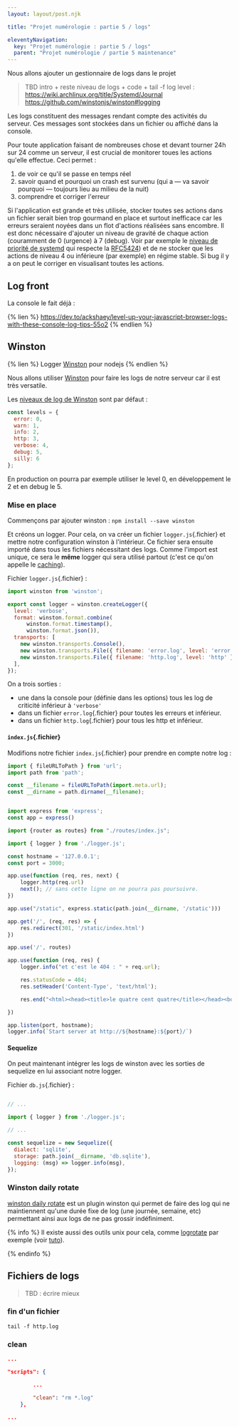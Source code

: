 ```yaml
---
layout: layout/post.njk

title: "Projet numérologie : partie 5 / logs"

eleventyNavigation:
  key: "Projet numérologie : partie 5 / logs"
  parent: "Projet numérologie / partie 5 maintenance"
---
```


<!-- début résumé -->

Nous allons ajouter un gestionnaire de logs dans le projet

<!-- fin résumé -->

> TBD intro + reste niveau de logs + code + tail -f
> log level : <https://wiki.archlinux.org/title/Systemd/Journal> <https://github.com/winstonjs/winston#logging>

Les logs constituent des messages rendant compte des activités du serveur. Ces messages sont stockées dans un fichier ou affiché dans la console.

Pour toute application faisant de nombreuses chose et devant tourner 24h sur 24 comme un serveur, il est crucial de monitorer toues les actions qu'elle effectue. Ceci permet :

1. de voir ce qu'il se passe en temps réel
2. savoir quand et pourquoi un crash est survenu (qui a — va savoir pourquoi — toujours lieu au milieu de la nuit)
3. comprendre et corriger l'erreur

Si l'application est grande et très utilisée, stocker toutes ses actions dans un fichier serait bien trop gourmand en place et surtout inefficace car les erreurs seraient noyées dans un flot d'actions réalisées sans encombre. Il est donc nécessaire d'ajouter un niveau de gravité de chaque action (couramment de 0 (urgence) à 7 (debug). Voir par exemple le [niveau de priorité de systemd](https://wiki.archlinux.org/title/Systemd/Journal#Priority_level) qui respecte la [RFC5424](https://www.rfc-editor.org/rfc/rfc5424)) et de ne stocker que les actions de niveau 4 ou inférieure (par exemple) en régime stable. Si bug il y a on peut le corriger en visualisant toutes les actions.

## Log front

La console le fait déjà :

{% lien %}
<https://dev.to/ackshaey/level-up-your-javascript-browser-logs-with-these-console-log-tips-55o2>
{% endlien %}

## Winston

{% lien %}
Logger [Winston](https://github.com/winstonjs/winston) pour nodejs
{% endlien %}

Nous allons utiliser [Winston](https://github.com/winstonjs/winston) pour faire les logs de notre serveur car il est très versatile.

Les [niveaux de log de Winston](https://github.com/winstonjs/winston) sont par défaut :

```js
const levels = { 
  error: 0,
  warn: 1,
  info: 2,
  http: 3,
  verbose: 4,
  debug: 5,
  silly: 6
};
```

En production on pourra par exemple utiliser le level 0, en développement le 2 et en debug le 5.

### Mise en place

Commençons par ajouter winston : `npm install --save winston`

Et créons un logger. Pour cela, on va créer un fichier `logger.js`{.fichier} et mettre notre configuration winston à l'intérieur. Ce fichier sera ensuite importé dans tous les fichiers nécessitant des logs. Comme l'import est unique, ce sera le **même** logger qui sera utilisé partout (c'est ce qu'on appelle le [caching](https://nodejs.org/docs/latest/api/modules.html#modules_caching)).

Fichier `logger.js`{.fichier} :

```js
import winston from 'winston';

export const logger = winston.createLogger({
  level: 'verbose',
  format: winston.format.combine(
      winston.format.timestamp(),
      winston.format.json()),
  transports: [
    new winston.transports.Console(),
    new winston.transports.File({ filename: 'error.log', level: 'error' }),
    new winston.transports.File({ filename: 'http.log', level: 'http' }),
  ],
});
```

On a trois sorties :

* une dans la console pour (définie dans les options) tous les log de criticité inférieur à `'verbose'`
* dans un fichier `error.log`{.fichier} pour toutes les erreurs et inférieur.
* dans un fichier `http.log`{.fichier} pour tous les http et inférieur.

#### `index.js`{.fichier}

Modifions notre fichier `index.js`{.fichier} pour prendre en compte notre log :

```js
import { fileURLToPath } from 'url';
import path from 'path';

const __filename = fileURLToPath(import.meta.url);
const __dirname = path.dirname(__filename);


import express from 'express';
const app = express()

import {router as routes} from "./routes/index.js";

import { logger } from './logger.js';

const hostname = '127.0.0.1';
const port = 3000;

app.use(function (req, res, next) {
    logger.http(req.url)
    next(); // sans cette ligne on ne pourra pas poursuivre.
})

app.use("/static", express.static(path.join(__dirname, '/static')))

app.get('/', (req, res) => {
    res.redirect(301, '/static/index.html')
})

app.use('/', routes)

app.use(function (req, res) {
    logger.info("et c'est le 404 : " + req.url);

    res.statusCode = 404;
    res.setHeader('Content-Type', 'text/html');

    res.end("<html><head><title>le quatre cent quatre</title></head><body><h1>Et c'est le 404.</h1></body></html>");

})

app.listen(port, hostname);
logger.info(`Start server at http://${hostname}:${port}/`)

```

#### Sequelize

On peut maintenant intégrer les logs de winston avec les sorties de sequelize en lui associant notre logger.

Fichier `db.js`{.fichier} :

```js

// ...

import { logger } from './logger.js';

// ...

const sequelize = new Sequelize({
  dialect: 'sqlite',
  storage: path.join(__dirname, 'db.sqlite'),
  logging: (msg) => logger.info(msg),
});
```

### Winston daily rotate

[winston daily rotate](https://github.com/winstonjs/winston-daily-rotate-file) est un plugin winston qui permet de faire des log qui ne maintiennent qu'une durée fixe de log (une journée, semaine, etc) permettant ainsi aux logs de ne pas grossir indéfiniment.

{% info %}
Il existe aussi des outils unix pour cela, comme [logrotate](https://doc.ubuntu-fr.org/logrotate) par exemple (voir [tuto](https://medium.com/techiee/log-rotation-with-forever-6d8a1797355b)).

{% endinfo %}

## Fichiers de logs

> TBD : écrire mieux

### fin d'un fichier

`tail -f http.log`

### clean

```json
...

"scripts": {

        ...

        "clean": "rm *.log"
    },

...
```
